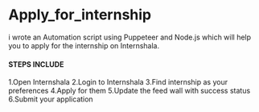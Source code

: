 # Apply_for_internship
i wrote an Automation script using Puppeteer and Node.js which will help you to apply for the internship on Internshala.

#### STEPS INCLUDE
1.Open Internshala
2.Login to Internshala
3.Find internship as your preferences
4.Apply for them
5.Update the feed wall with success status
6.Submit your application
